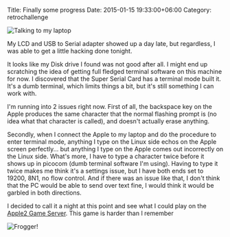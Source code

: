 Title: Finally some progress
Date: 2015-01-15 19:33:00+06:00
Category: retrochallenge

![Talking to my laptop](http://media.robsayers.com/IMG_20150115_182111202.jpg)

My LCD and USB to Serial adapter showed up a day late,  but regardless, I was able to get a little hacking done tonight.

It looks like my Disk drive I found was not good after all.  I might end up scratching the idea of getting full fledged terminal software on this machine for now.  I discovered that the Super Serial Card has a terminal mode built it.  It's a dumb terminal, which limits things a bit, but it's still something I can work with.

I'm running into 2 issues right now.  First of all, the backspace key on the Apple produces the same character that the normal flashing prompt is (no idea what that character is called), and doesn't actually erase anything.

Secondly, when I connect the Apple to my laptop and do the procedure to enter terminal mode,  anything I type on the Linux side echos on the Apple screen perfectly... but anything I type on the Apple comes out incorrectly on the Linux side.  What's more, I have to type a character twice before it shows up in picocom (dumb terminal software I'm using).  Having to type it twice makes me think it's a settings issue, but I have both ends set to 19200, 8N1, no flow control.  And if there was an issue like that, I don't think that the PC would be able to send over text fine, I would think it would be garbled in both directions.

I decided to call it a night at this point and see what I could play on the [Apple2 Game Server](http://asciiexpress.net/gameserver/).  This game is harder than I remember

![Frogger!](http://media.robsayers.com/frogger.jpg)
